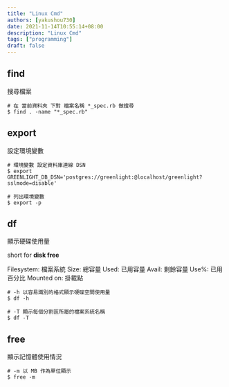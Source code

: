 ```yaml
---
title: "Linux Cmd"
authors: [yakushou730]
date: 2021-11-14T10:55:14+08:00
description: "Linux Cmd"
tags: ["programming"]
draft: false
---
```


## find

搜尋檔案

```shell
# 在 當前資料夾 下對 檔案名稱 *_spec.rb 做搜尋 
$ find . -name "*_spec.rb"
```

## export

設定環境變數

```shell
# 環境變數 設定資料庫連線 DSN
$ export GREENLIGHT_DB_DSN='postgres://greenlight:@localhost/greenlight?sslmode=disable'

# 列出環境變數
$ export -p
```

## df

顯示硬碟使用量

short for **disk free**

Filesystem: 檔案系統
Size: 總容量
Used: 已用容量
Avail: 剩餘容量
Use%: 已用百分比
Mounted on: 掛載點

```shell
# -h 以容易識別的格式顯示硬碟空間使用量
$ df -h

# -T 顯示每個分割區所屬的檔案系統名稱
$ df -T
```

## free

顯示記憶體使用情況

```shell
# -m 以 MB 作為單位顯示
$ free -m
```
